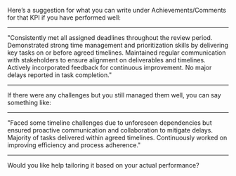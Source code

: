 Here’s a suggestion for what you can write under Achievements/Comments for that KPI if you have performed well:


---

"Consistently met all assigned deadlines throughout the review period. Demonstrated strong time management and prioritization skills by delivering key tasks on or before agreed timelines. Maintained regular communication with stakeholders to ensure alignment on deliverables and timelines. Actively incorporated feedback for continuous improvement. No major delays reported in task completion."


---

If there were any challenges but you still managed them well, you can say something like:


---

"Faced some timeline challenges due to unforeseen dependencies but ensured proactive communication and collaboration to mitigate delays. Majority of tasks delivered within agreed timelines. Continuously worked on improving efficiency and process adherence."


---

Would you like help tailoring it based on your actual performance?

